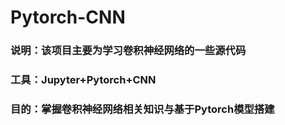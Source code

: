 # Pytorch-CNN
### 说明：该项目主要为学习卷积神经网络的一些源代码
### 工具：Jupyter+Pytorch+CNN
### 目的：掌握卷积神经网络相关知识与基于Pytorch模型搭建
